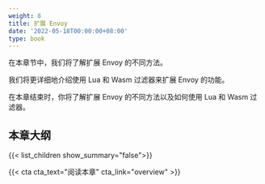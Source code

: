 ```yaml
---
weight: 8
title: 扩展 Envoy
date: '2022-05-18T00:00:00+08:00'
type: book
---
```


在本章节中，我们将了解扩展 Envoy 的不同方法。

我们将更详细地介绍使用 Lua 和 Wasm 过滤器来扩展 Envoy 的功能。

在本章结束时，你将了解扩展 Envoy 的不同方法以及如何使用 Lua 和 Wasm 过滤器。

## 本章大纲

{{< list_children show_summary="false">}}

{{< cta cta_text="阅读本章" cta_link="overview" >}}
